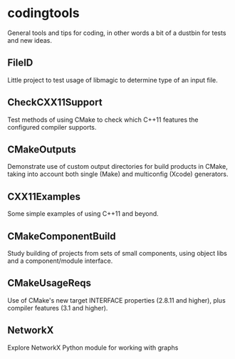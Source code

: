 codingtools
===========

General tools and tips for coding, in other words a bit of a dustbin
for tests and new ideas.

FileID
------
Little project to test usage of libmagic to determine type of an input
file.

CheckCXX11Support
-----------------
Test methods of using CMake to check which C++11 features the configured
compiler supports.

CMakeOutputs
------------
Demonstrate use of custom output directories for build products in CMake,
taking into account both single (Make) and multiconfig (Xcode) generators.

CXX11Examples
-------------
Some simple examples of using C++11 and beyond.

CMakeComponentBuild
-------------------
Study building of projects from sets of small components, using object
libs and a component/module interface.

CMakeUsageReqs
--------------
Use of CMake's new target INTERFACE properties (2.8.11 and higher), plus
compiler features (3.1 and higher).

NetworkX
--------
Explore NetworkX Python module for working with graphs

